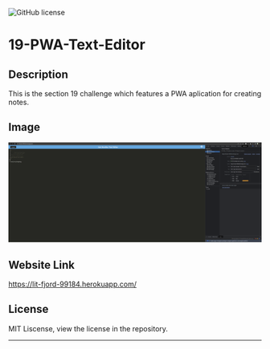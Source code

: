 ![GitHub license](https://img.shields.io/badge/license-MIT-blue.svg) 

# 19-PWA-Text-Editor

## Description

This is the section 19 challenge which features a PWA aplication for creating notes.

## Image

![](./deploy_screenshot.png)

## Website Link

https://lit-fjord-99184.herokuapp.com/

## License

MIT Liscense, view the license in the repository.

---
